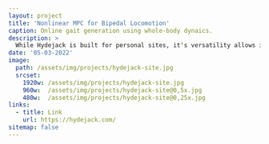 ```yaml
---
layout: project
title: 'Nonlinear MPC for Bipedal Locomotion'
caption: Online gait generation using whole-body dynaics.
description: >
  While Hydejack is built for personal sites, it's versatility allows it to be used a product page as well.
date: '05-03-2022'
image: 
  path: /assets/img/projects/hydejack-site.jpg
  srcset: 
    1920w: /assets/img/projects/hydejack-site.jpg
    960w:  /assets/img/projects/hydejack-site@0,5x.jpg
    480w:  /assets/img/projects/hydejack-site@0,25x.jpg
links:
  - title: Link
    url: https://hydejack.com/
sitemap: false
---
```


